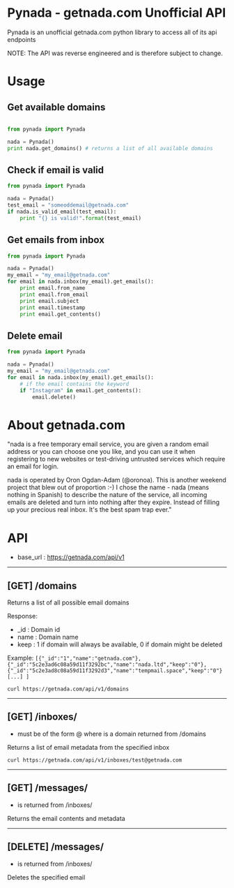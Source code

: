 # Pynada - getnada.com Unofficial API

Pynada is an unofficial getnada.com python library to access all of its api endpoints

NOTE: The API was reverse engineered and is therefore subject to change.

# Usage

## Get available domains

```python

from pynada import Pynada

nada = Pynada()
print nada.get_domains() # returns a list of all available domains
```

## Check if email is valid
```python
from pynada import Pynada

nada = Pynada()
test_email = "someoddemail@getnada.com"
if nada.is_valid_email(test_email):
    print "{} is valid!".format(test_email)
```

## Get emails from inbox
```python
from pynada import Pynada

nada = Pynada()
my_email = "my_email@getnada.com"
for email in nada.inbox(my_email).get_emails():
    print email.from_name
    print email.from_email
    print email.subject
    print email.timestamp
    print email.get_contents()
```

## Delete email
```python
from pynada import Pynada

nada = Pynada()
my_email = "my_email@getnada.com"
for email in nada.inbox(my_email).get_emails():
    # if the email contains the keyword
    if "Instagram" in email.get_contents():
        email.delete()
```


# About getnada.com

"nada is a free temporary email service, you are given a random email address or you can choose one you like, and you can use it when registering to new websites or test-driving untrusted services which require an email for login.

nada is operated by Oron Ogdan-Adam (@oronoa). This is another weekend project that blew out of proportion :-) I chose the name - nada (means nothing in Spanish) to describe the nature of the service, all incoming emails are deleted and turn into nothing after they expire. Instead of filling up your precious real inbox. It's the best spam trap ever."


# API

* base_url : https://getnada.com/api/v1

----

## [GET] /domains

Returns a list of all possible email domains

Response:
- \_id : Domain id
- name : Domain name
- keep : 1 if domain will always be available, 0 if domain might be deleted

Example:
`[{"_id":"1","name":"getnada.com"},{"_id":"5c2e3ad6c08a59d11f3292bc","name":"nada.ltd","keep":"0"},{"_id":"5c2e3ad8c08a59d11f3292d3","name":"tempmail.space","keep":"0"} [...] ]`

`curl https://getnada.com/api/v1/domains`

----

## [GET] /inboxes/<email>

- <email> must be of the form <username>@<valid domain> where <valid domain> is a domain returned from /domains

Returns a list of email metadata from the specified inbox


`curl https://getnada.com/api/v1/inboxes/test@getnada.com`

----

## [GET] /messages/<email uid>

- <email uid> is <uid> returned from /inboxes/<email>

Returns the email contents and metadata

----

## [DELETE] /messages/<email uid>

- <email uid> is <uid> returned from /inboxes/<email>

Deletes the specified email
